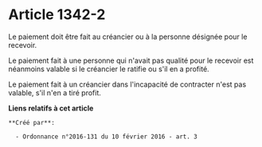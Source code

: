 # Article 1342-2

Le paiement doit être fait au créancier ou à la personne désignée pour le recevoir. 

Le paiement fait à une personne qui n'avait pas qualité pour le recevoir est néanmoins valable si le créancier le ratifie ou
s'il en a profité. 

Le paiement fait à un créancier dans l'incapacité de contracter n'est pas valable, s'il n'en a tiré profit.

**Liens relatifs à cet article**

	**Créé par**:

	  - Ordonnance n°2016-131 du 10 février 2016 - art. 3
